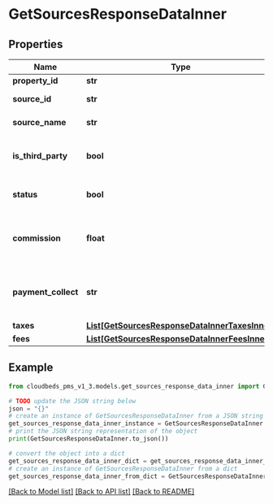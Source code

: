 # GetSourcesResponseDataInner


## Properties

Name | Type | Description | Notes
------------ | ------------- | ------------- | -------------
**property_id** | **str** | Property Id | [optional] 
**source_id** | **str** | Source Identifier | [optional] 
**source_name** | **str** | Source Name | [optional] 
**is_third_party** | **bool** | true if source is from third party | [optional] 
**status** | **bool** | true if source is active | [optional] 
**commission** | **float** | How much commission charged by source (in %) | [optional] 
**payment_collect** | **str** | Type of payment collect practiced by source | [optional] 
**taxes** | [**List[GetSourcesResponseDataInnerTaxesInner]**](GetSourcesResponseDataInnerTaxesInner.md) |  | [optional] 
**fees** | [**List[GetSourcesResponseDataInnerFeesInner]**](GetSourcesResponseDataInnerFeesInner.md) |  | [optional] 

## Example

```python
from cloudbeds_pms_v1_3.models.get_sources_response_data_inner import GetSourcesResponseDataInner

# TODO update the JSON string below
json = "{}"
# create an instance of GetSourcesResponseDataInner from a JSON string
get_sources_response_data_inner_instance = GetSourcesResponseDataInner.from_json(json)
# print the JSON string representation of the object
print(GetSourcesResponseDataInner.to_json())

# convert the object into a dict
get_sources_response_data_inner_dict = get_sources_response_data_inner_instance.to_dict()
# create an instance of GetSourcesResponseDataInner from a dict
get_sources_response_data_inner_from_dict = GetSourcesResponseDataInner.from_dict(get_sources_response_data_inner_dict)
```
[[Back to Model list]](../README.md#documentation-for-models) [[Back to API list]](../README.md#documentation-for-api-endpoints) [[Back to README]](../README.md)


